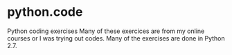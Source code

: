 # python.code
Python coding exercises
Many of these exercices are from my online courses or I was trying out codes. Many of the exercises are done in Python 2.7.
